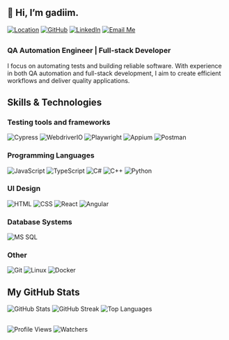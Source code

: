 
## 👋 Hi, I’m gadiim.


[![Location](https://img.shields.io/badge/Location-Ukraine-0078D7?style=for-the-badge&logo=google-maps&logoColor=white)](https://www.google.com/maps/place/Ukraine)
[![GitHub](https://img.shields.io/badge/GitHub-181717?style=for-the-badge&logo=github&logoColor=white)](https://github.com/gadiim) 
[![LinkedIn](https://img.shields.io/badge/LinkedIn-0077B5?style=for-the-badge&logo=linkedin&logoColor=white)](https://www.linkedin.com/in/hennadii-melnyk-26571b24a/) 
[![Email Me](https://img.shields.io/badge/Email_Me-1E88E5?style=for-the-badge&logo=minutemailer&logoColor=white)](mailto:gmelnik@bigmir.net) 
##
### QA Automation Engineer | Full-stack Developer
I focus on automating tests and building reliable software. With experience in both QA automation and full-stack development, I aim to create efficient workflows and deliver quality applications.

## Skills & Technologies

### Testing tools and frameworks
![Cypress](https://img.shields.io/badge/Cypress-Intermediate-17202C?style=for-the-badge&logo=cypress) 
![WebdriverIO](https://img.shields.io/badge/WebdriverIO-Intermediate-EA5906?style=for-the-badge&logo=webdriverio) 
![Playwright](https://img.shields.io/badge/Playwright-Intermediate-2EAD33?style=for-the-badge&logo=playwright) 
![Appium](https://img.shields.io/badge/Appium-Intermediate-472889?style=for-the-badge&logo=appium) 
![Postman](https://img.shields.io/badge/Postman-Basic-FF6C37?style=for-the-badge&logo=postman) 

### Programming Languages
![JavaScript](https://img.shields.io/badge/JavaScript-Intermediate%2FAdvanced-black?style=for-the-badge&logo=javascript) 
![TypeScript](https://img.shields.io/badge/TypeScript-Intermediate-3178C6?style=for-the-badge&logo=typescript) 
![C#](https://img.shields.io/badge/C%23-Intermediate-239120?style=for-the-badge&logo=c-sharp) 
![C++](https://img.shields.io/badge/C%2B%2B-Basic%2FIntermediate-00599C?style=for-the-badge&logo=c%2B%2B) 
![Python](https://img.shields.io/badge/Python-Basic-blue?style=for-the-badge&logo=python) 

### UI Design
![HTML](https://img.shields.io/badge/HTML-Intermediate-red?style=for-the-badge&logo=html5) 
![CSS](https://img.shields.io/badge/CSS-Intermediate-blue?style=for-the-badge&logo=css3) 
![React](https://img.shields.io/badge/React-Intermediate-61DAFB?style=for-the-badge&logo=react) 
![Angular](https://img.shields.io/badge/Angular-Intermediate-DD0031?style=for-the-badge&logo=angular) 

### Database Systems
![MS SQL](https://img.shields.io/badge/MS%20SQL-Basic%2FIntermediate-CC2927?style=for-the-badge&logo=microsoft-sql-server) 

### Other
![Git](https://img.shields.io/badge/Git-Basic-F05032?style=for-the-badge&logo=git) 
![Linux](https://img.shields.io/badge/Linux-Basic-FCC624?style=for-the-badge&logo=linux) 
![Docker](https://img.shields.io/badge/Docker-Basic-2496ED?style=for-the-badge&logo=docker)

## My GitHub Stats
![GitHub Stats](https://github-readme-stats.vercel.app/api?username=gadiim)
![GitHub Streak](https://streak-stats.demolab.com?user=gadiim)
![Top Languages](https://github-readme-stats.vercel.app/api/top-langs/?username=gadiim)

##

![Profile Views](https://komarev.com/ghpvc/?username=gadiim&color=brightgreen)
![Watchers](https://img.shields.io/github/watchers/gadiim/gadiim.svg)





